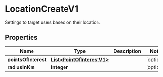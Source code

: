 

# LocationCreateV1

Settings to target users based on their location.

## Properties

Name | Type | Description | Notes
------------ | ------------- | ------------- | -------------
**pointsOfInterest** | [**List&lt;PointOfInterestV1&gt;**](PointOfInterestV1.md) |  |  [optional]
**radiusInKm** | **Integer** |  |  [optional]



